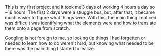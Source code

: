 This is my first project and it took me 3 days of working 4 hours a day so ~16 hours.
The first 2 days were a struggle bus, but, after that, it became much easier to figure what things were.
With this, the main thing I noticed was difficult was identifying what the elements were and how to
translate them onto a page from scratch.

Googling is not foreign to me, so looking up things I had forgetten or needed to learn how to do weren't hard,
but knowing what needed to be there was the main thing I started to realize.
